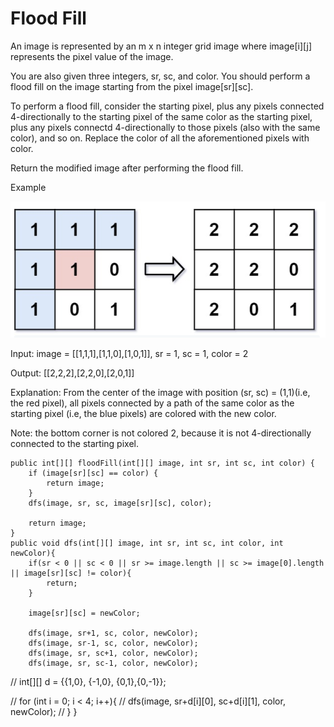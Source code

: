 # Flood Fill

An image is represented by an m x n integer grid image where image[i][j] represents the pixel value of the image.

You are also given three integers, sr, sc, and color. You should perform a flood fill on the image starting from the pixel image[sr][sc].

To perform a flood fill, consider the starting pixel, plus any pixels connected 4-directionally to the starting pixel of the same color as the starting pixel, plus any pixels connectd 4-directionally to those pixels (also with the same color), and so on. Replace the color of all the aforementioned pixels with color.

Return the modified image after performing the flood fill.

Example


![title](image/image.png)


Input: image = [[1,1,1],[1,1,0],[1,0,1]], sr = 1, sc = 1, color = 2

Output: [[2,2,2],[2,2,0],[2,0,1]]

Explanation: From the center of the image with position (sr, sc) = (1,1)(i.e, the red pixel), all pixels connected by a path of the same color as the starting pixel (i.e, the blue pixels) are colored with the new color. 

Note: the bottom corner is not colored 2, because it is not 4-directionally connected to the starting pixel.


    public int[][] floodFill(int[][] image, int sr, int sc, int color) {
        if (image[sr][sc] == color) {
            return image;
        }
        dfs(image, sr, sc, image[sr][sc], color);
        
        return image;
    }
    public void dfs(int[][] image, int sr, int sc, int color, int newColor){
        if(sr < 0 || sc < 0 || sr >= image.length || sc >= image[0].length || image[sr][sc] != color){
            return;
        }
        
        image[sr][sc] = newColor;

        dfs(image, sr+1, sc, color, newColor);
        dfs(image, sr-1, sc, color, newColor);
        dfs(image, sr, sc+1, color, newColor);
        dfs(image, sr, sc-1, color, newColor);
        
//         int[][] d = {{1,0}, {-1,0}, {0,1},{0,-1}};
        
//         for (int i = 0; i < 4; i++){
//             dfs(image, sr+d[i][0], sc+d[i][1], color, newColor);
//         }
    }
